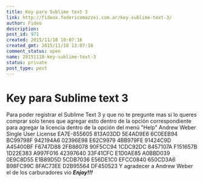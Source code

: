 ```yaml
---
title: Key para Sublime text 3
link: http://fideox.federicomazzei.com.ar/key-sublime-text-3/
author: Fideo
description:
post_id: 971
created: 2015/11/18 10:07:16
created_gmt: 2015/11/18 13:07:16
comment_status: open
name: 20151118-key-sublime-text-3
status: private
post_type: post
---
```


# Key para Sublime text 3

Para poder registrar el Sublime Text 3 y que no te pregunte mas si lo queres comprar solo tenes que agregar esto dentro de la opción correspondiente para agregar la licencia dentro de la opción del menú "Help" Andrew Weber Single User License EA7E-855605 813A03DD 5E4AD9E6 6C0EEB94 BC99798F 942194A6 02396E98 E62C9979 4BB979FE 91424C9D A45400BF F6747D88 2FB88078 90F5CC94 1CDC92DC 8457107A F151657B 1D22E383 A997F016 42397640 33F41CFC E1D0AE85 A0BBD039 0E9C8D55 E1B89D5D 5CDB7036 E56DE1C0 EFCC0840 650CD3A6 B98FC99C 8FAC73EE D2B95564 DF450523 Y agradecer a Andrew Weber el de los carburadores vio **_Enjoy!!!_**
